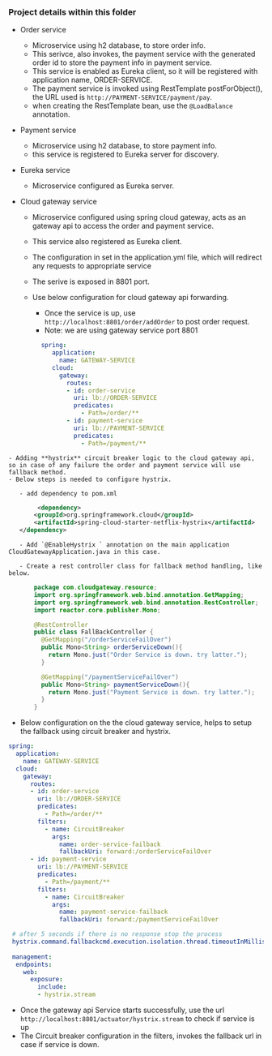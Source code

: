 
### Project details within this folder

- Order service
   - Microservice using h2 database, to store order info.
   - This serivce, also invokes, the payment service with the generated order id to store the payment info in payment service.
   - This service is enabled as Eureka client, so it will be registered with application name, ORDER-SERVICE.
   - The payment service is invoked using RestTemplate postForObject(), the URL used is `http://PAYMENT-SERVICE/payment/pay`.
   - when creating the RestTemplate bean, use the `@LoadBalance` annotation.
  
- Payment service
   - Microservice using h2 database, to store payment info.
   - this service is registered to Eureka server for discovery.
   
- Eureka service
   - Microservice configured as Eureka server.
   
- Cloud gateway service
   - Microservice configured using spring cloud gateway, acts as an gateway api to access the order and payment service.
   
   - This service also registered as Eureka client.
   
   - The configuration in set in the application.yml file, which will redirect any requests to appropriate service
   
   - The serive is exposed in 8801 port.
   
   - Use below configuration for cloud gateway api forwarding.
      - Once the service is up, use `http://localhost:8801/order/addOrder` to post order request. 
      - Note: we are using gateway service port 8801
   
```yaml
         spring:
            application:
              name: GATEWAY-SERVICE
            cloud:
              gateway:
                routes:
                - id: order-service
                  uri: lb://ORDER-SERVICE
                  predicates:
                    - Path=/order/** 
                - id: payment-service
                  uri: lb://PAYMENT-SERVICE
                  predicates:
                    - Path=/payment/**
```
    - Adding **hystrix** circuit breaker logic to the cloud gateway api, so in case of any failure the order and payment service will use fallback method.
    - Below steps is needed to configure hystrix.
    
       - add dependency to pom.xml
 ```xml
         <dependency>
	    <groupId>org.springframework.cloud</groupId>
	    <artifactId>spring-cloud-starter-netflix-hystrix</artifactId>
	</dependency>
```
       
       - Add `@EnableHystrix ` annotation on the main application CloudGatewayApplication.java in this case.
       
       - Create a rest controller class for fallback method handling, like below.
 ```java
        package com.cloudgateway.resource;
        import org.springframework.web.bind.annotation.GetMapping;
        import org.springframework.web.bind.annotation.RestController;
        import reactor.core.publisher.Mono;

        @RestController
        public class FallBackController {
          @GetMapping("/orderServiceFailOver")
          public Mono<String> orderServiceDown(){
            return Mono.just("Order Service is down. try latter.");
          }

          @GetMapping("/paymentServiceFailOver")
          public Mono<String> paymentServiceDown(){
            return Mono.just("Payment Service is down. try latter.");
          }
        }
```
       
   - Below configuration on the the cloud gateway service, helps to setup the fallback using circuit breaker and hystrix.
       
```yaml
spring:
  application:
    name: GATEWAY-SERVICE
  cloud:
    gateway:
      routes:
      - id: order-service
        uri: lb://ORDER-SERVICE
        predicates:
          - Path=/order/** 
        filters:
          - name: CircuitBreaker
            args:
              name: order-service-failback
              fallbackUri: forward:/orderServiceFailOver
      - id: payment-service
        uri: lb://PAYMENT-SERVICE
        predicates:
          - Path=/payment/**
        filters:
          - name: CircuitBreaker
            args:
              name: payment-service-failback
              fallbackUri: forward:/paymentServiceFailOver  

 # after 5 seconds if there is no response stop the process
 hystrix.command.fallbackcmd.execution.isolation.thread.timeoutInMilliseconds: 5000
 
 management:
  endpoints:
    web:
      exposure:
        include:
        - hystrix.stream
```

   - Once the gateway api Service starts successfully, use the url `http://localhost:8801/actuator/hystrix.stream` to check if service is up
   - The Circuit breaker configuration in the filters, invokes the fallback url in case if service is down.
